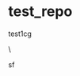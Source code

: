 # test_repo
test1cg



\













sf




















































































